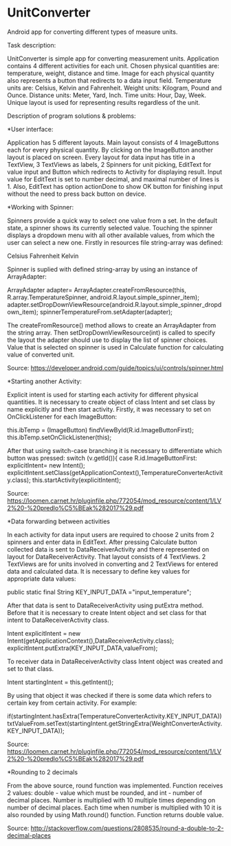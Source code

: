# UnitConverter
Android app for converting different types of measure units. 

Task description: 

UnitConverter is simple app for converting measurement units.
Application contains 4 different activities for each unit. 
Chosen physical quantities are: temperature, weight, distance and time.
Image for each physical quantity also represents a button that redirects to a data input field.
Temperature units are: Celsius, Kelvin and Fahrenheit.
Weight units: Kilogram, Pound and Ounce.
Distance units: Meter, Yard, Inch.
Time units: Hour, Day, Week.
Unique layout is used for representing results regardless of the unit. 

Description of program solutions & problems:


*User interface:

Application has 5 different layouts. 
Main layout consists of 4 ImageButtons each for every physical quantity.
By clicking on the ImageButton another layout is placed on screen. 
Every layout for data input has title in a TextView, 3 TextViews as labels, 2 Spinners for unit picking, EditText for value input and Button which redirects to Activity for displaying result.
Input value for EditText is set to number decimal, and maximal number of lines is 1. 
Also, EditText has option actionDone to show OK button for finishing input without the need to press back button on device.


*Working with Spinner:

Spinners provide a quick way to select one value from a set. 
In the default state, a spinner shows its currently selected value. 
Touching the spinner displays a dropdown menu with all other available values, from which the user can select a new one.
Firstly in resources file string-array was defined:

<string-array name="TemperatureSpinner">
        <item>Celsius</item>
        <item>Fahrenheit</item>
        <item>Kelvin</item>

Spinner is suplied with defined string-array by using an instance of ArrayAdapter:

ArrayAdapter<CharSequence> adapter= ArrayAdapter.createFromResource(this, R.array.TemperatureSpinner, android.R.layout.simple_spinner_item);
adapter.setDropDownViewResource(android.R.layout.simple_spinner_dropdown_item);
spinnerTemperatureFrom.setAdapter(adapter);

The createFromResource() method allows to create an ArrayAdapter from the string array.
Then setDropDownViewResource(int) is called to specify the layout the adapter should use to display the list of spinner choices.
Value that is selected on spinner is used in Calculate function for calculating value of converted unit. 


Source: https://developer.android.com/guide/topics/ui/controls/spinner.html


*Starting another Activity:

Explicit intent is used for starting each activity for different physical quantities. 
It is necessary to create object of class Intent and set class by name explicitly and then start activity.
Firstly, it was necessary to set on OnClickListener for each ImageButton:

this.ibTemp = (ImageButton) findViewById(R.id.ImageButtonFirst);
this.ibTemp.setOnClickListener(this);

After that using switch-case branching it is necessary to differentiate which button was pressed:
switch (v.getId()){
            case R.id.ImageButtonFirst:
                explicitIntent= new Intent();
                explicitIntent.setClass(getApplicationContext(),TemperatureConverterActivity.class);
                this.startActivity(explicitIntent);

Source: https://loomen.carnet.hr/pluginfile.php/772054/mod_resource/content/1/LV2%20-%20predlo%C5%BEak%282017%29.pdf


*Data forwarding between activities 

In each activity for data input users are required to choose 2 units from 2 spinners and enter data in EditText.
After pressing Calculate button collected data is sent to DataReceiverActivity and there represented on layout for DataReceiverActivity.
That layout consists of 4 TextViews. 2 TextViews are for units involved in converting and 2 TextViews for entered data and calculated data.
It is necessary to define key values for appropriate data values:

public static final String KEY_INPUT_DATA ="input_temperature";

After that data is sent to DataReceiverActivity using putExtra method.
Before that it is necessary to create Intent object and set class for that intent to DataReceiverActivity class.

Intent explicitIntent = new Intent(getApplicationContext(),DataReceiverActivity.class);
explicitIntent.putExtra(KEY_INPUT_DATA,valueFrom);

To receiver data in DataReceiverActivity class Intent object was created and set to that class.

Intent startingIntent = this.getIntent();

By using that object it was checked if there is some data which refers to certain key from certain activity.
For example:

if(startingIntent.hasExtra(TemperatureConverterActivity.KEY_INPUT_DATA))
	txtValueFrom.setText(startingIntent.getStringExtra(WeightConverterActivity.KEY_INPUT_DATA));

Source: https://loomen.carnet.hr/pluginfile.php/772054/mod_resource/content/1/LV2%20-%20predlo%C5%BEak%282017%29.pdf


*Rounding to 2 decimals

From the above source, round function was implemented. 
Function receives 2 values: double - value which must be rounded, and int - number of decimal places.
Number is multiplied with 10 multiple times depending on number of decimal places. 
Each time when number is multiplied with 10 it is also rounded by using Math.round() function.
Function returns double value. 
 

Source: http://stackoverflow.com/questions/2808535/round-a-double-to-2-decimal-places



 